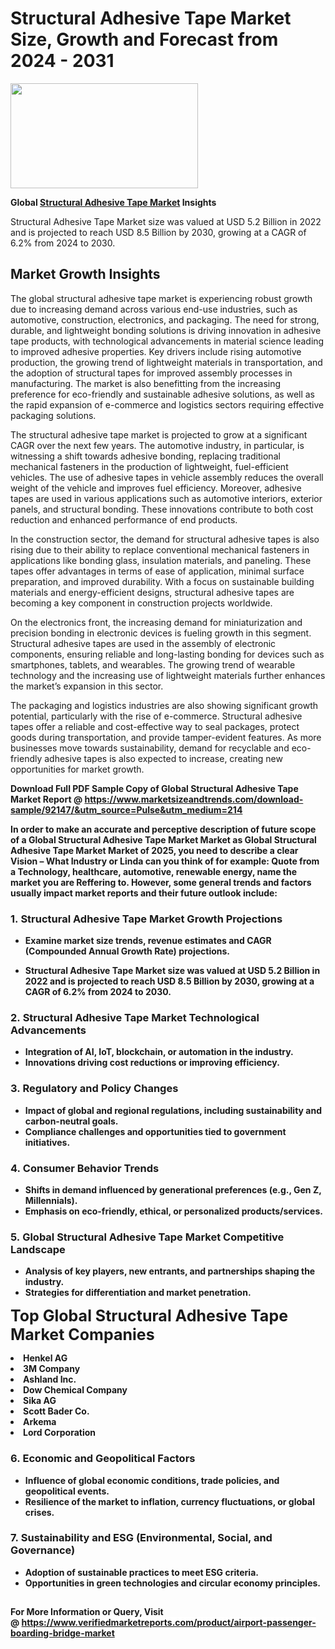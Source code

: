 <H1>Structural Adhesive Tape Market Size, Growth and Forecast from 2024 - 2031</H1><img class="aligncenter size-medium wp-image-584254" src="https://thirdeyenews.in/wp-content/uploads/2024/09/Global-Market-Research-300x168.jpeg" alt="" width="300" height="168" /><p><strong>Global&nbsp;<a href="https://www.marketsizeandtrends.com/download-sample/92147/&amp;utm_source=Pulse&amp;utm_medium=214">Structural Adhesive Tape Market</a> Insights</strong></p><p>Structural Adhesive Tape Market size was valued at USD 5.2 Billion in 2022 and is projected to reach USD 8.5 Billion by 2030, growing at a CAGR of 6.2% from 2024 to 2030.</p><p><h2>Market Growth Insights</h2> <p>The global structural adhesive tape market is experiencing robust growth due to increasing demand across various end-use industries, such as automotive, construction, electronics, and packaging. The need for strong, durable, and lightweight bonding solutions is driving innovation in adhesive tape products, with technological advancements in material science leading to improved adhesive properties. Key drivers include rising automotive production, the growing trend of lightweight materials in transportation, and the adoption of structural tapes for improved assembly processes in manufacturing. The market is also benefitting from the increasing preference for eco-friendly and sustainable adhesive solutions, as well as the rapid expansion of e-commerce and logistics sectors requiring effective packaging solutions.</p> <p><strong></strong></p> <p>The structural adhesive tape market is projected to grow at a significant CAGR over the next few years. The automotive industry, in particular, is witnessing a shift towards adhesive bonding, replacing traditional mechanical fasteners in the production of lightweight, fuel-efficient vehicles. The use of adhesive tapes in vehicle assembly reduces the overall weight of the vehicle and improves fuel efficiency. Moreover, adhesive tapes are used in various applications such as automotive interiors, exterior panels, and structural bonding. These innovations contribute to both cost reduction and enhanced performance of end products.</p> <p>In the construction sector, the demand for structural adhesive tapes is also rising due to their ability to replace conventional mechanical fasteners in applications like bonding glass, insulation materials, and paneling. These tapes offer advantages in terms of ease of application, minimal surface preparation, and improved durability. With a focus on sustainable building materials and energy-efficient designs, structural adhesive tapes are becoming a key component in construction projects worldwide.</p> <p>On the electronics front, the increasing demand for miniaturization and precision bonding in electronic devices is fueling growth in this segment. Structural adhesive tapes are used in the assembly of electronic components, ensuring reliable and long-lasting bonding for devices such as smartphones, tablets, and wearables. The growing trend of wearable technology and the increasing use of lightweight materials further enhances the market’s expansion in this sector.</p> <p>The packaging and logistics industries are also showing significant growth potential, particularly with the rise of e-commerce. Structural adhesive tapes offer a reliable and cost-effective way to seal packages, protect goods during transportation, and provide tamper-evident features. As more businesses move towards sustainability, demand for recyclable and eco-friendly adhesive tapes is also expected to increase, creating new opportunities for market growth.</p> <p><strong></p><p><span class=""><strong>Download Full PDF Sample Copy of Global Structural Adhesive Tape Market Report</strong> @ <a href="https://www.marketsizeandtrends.com/download-sample/92147/&amp;utm_source=Pulse&amp;utm_medium=214" target="_blank">https://www.marketsizeandtrends.com/download-sample/92147/&amp;utm_source=Pulse&amp;utm_medium=214</a></span></p><p>In order to make an accurate and perceptive description of future scope of a Global&nbsp;Structural Adhesive Tape Market Market as Global&nbsp;Structural Adhesive Tape Market Market of 2025, you need to describe a clear Vision &ndash; What Industry or Linda can you think of for example: Quote from a Technology, healthcare, automotive, renewable energy, name the market you are Reffering to. However, some general trends and factors usually impact market reports and their future outlook include:</p><h3>1.&nbsp;<strong>Structural Adhesive Tape Market Growth Projections</strong></h3><ul><li>Examine market size trends, revenue estimates and CAGR (Compounded Annual Growth Rate) projections.</li><li><p>Structural Adhesive Tape Market size was valued at USD 5.2 Billion in 2022 and is projected to reach USD 8.5 Billion by 2030, growing at a CAGR of 6.2% from 2024 to 2030.</p></li></ul><h3>2.&nbsp;<strong>Structural Adhesive Tape Market Technological Advancements</strong></h3><ul><li>Integration of AI, IoT, blockchain, or automation in the industry.</li><li>Innovations driving cost reductions or improving efficiency.</li></ul><h3>3.&nbsp;<strong>Regulatory and Policy Changes</strong></h3><ul><li>Impact of global and regional regulations, including sustainability and carbon-neutral goals.</li><li>Compliance challenges and opportunities tied to government initiatives.</li></ul><h3>4.&nbsp;<strong>Consumer Behavior Trends</strong></h3><ul><li>Shifts in demand influenced by generational preferences (e.g., Gen Z, Millennials).</li><li>Emphasis on eco-friendly, ethical, or personalized products/services.</li></ul><h3>5.&nbsp;<strong>Global Structural Adhesive Tape Market Competitive Landscape</strong></h3><ul><li>Analysis of key players, new entrants, and partnerships shaping the industry.</li><li>Strategies for differentiation and market penetration.</li></ul><p data-pm-slice="1 1 []"><span style="color: inherit; font-family: inherit; font-size: 25px;">Top Global Structural Adhesive Tape Market Companies</span></p><div class="" data-test-id=""><p><li>Henkel AG</li><li> 3M Company</li><li> Ashland Inc.</li><li> Dow Chemical Company</li><li> Sika AG</li><li> Scott Bader Co.</li><li> Arkema</li><li> Lord Corporation</li></p></div><h3>6.&nbsp;<strong>Economic and Geopolitical Factors</strong></h3><ul><li>Influence of global economic conditions, trade policies, and geopolitical events.</li><li>Resilience of the market to inflation, currency fluctuations, or global crises.</li></ul><h3>7.&nbsp;<strong>Sustainability and ESG (Environmental, Social, and Governance)</strong></h3><ul><li>Adoption of sustainable practices to meet ESG criteria.</li><li>Opportunities in green technologies and circular economy principles.</li></ul><h2><strong style="font-size: 14px;">For More Information or Query, Visit @&nbsp;</strong><a style="background-color: #ffffff; font-size: 14px;" href="https://www.marketsizeandtrends.com/report/structural-adhesive-tape-market/" target="_blank">https://www.verifiedmarketreports.com/product/airport-passenger-boarding-bridge-market</a></h2>
